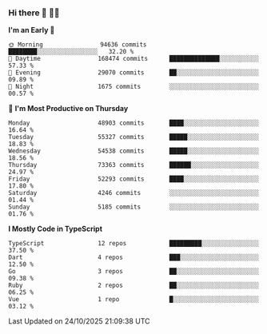 ### Hi there 👋 🧑‍💻



<!--START_SECTION:waka-->
**I'm an Early 🐤** 

```text
🌞 Morning                94636 commits       ████████░░░░░░░░░░░░░░░░░   32.20 % 
🌆 Daytime                168474 commits      ██████████████░░░░░░░░░░░   57.33 % 
🌃 Evening                29070 commits       ██░░░░░░░░░░░░░░░░░░░░░░░   09.89 % 
🌙 Night                  1675 commits        ░░░░░░░░░░░░░░░░░░░░░░░░░   00.57 % 
```
📅 **I'm Most Productive on Thursday** 

```text
Monday                   48903 commits       ████░░░░░░░░░░░░░░░░░░░░░   16.64 % 
Tuesday                  55327 commits       █████░░░░░░░░░░░░░░░░░░░░   18.83 % 
Wednesday                54538 commits       █████░░░░░░░░░░░░░░░░░░░░   18.56 % 
Thursday                 73363 commits       ██████░░░░░░░░░░░░░░░░░░░   24.97 % 
Friday                   52293 commits       ████░░░░░░░░░░░░░░░░░░░░░   17.80 % 
Saturday                 4246 commits        ░░░░░░░░░░░░░░░░░░░░░░░░░   01.44 % 
Sunday                   5185 commits        ░░░░░░░░░░░░░░░░░░░░░░░░░   01.76 % 
```


**I Mostly Code in TypeScript** 

```text
TypeScript               12 repos            █████████░░░░░░░░░░░░░░░░   37.50 % 
Dart                     4 repos             ███░░░░░░░░░░░░░░░░░░░░░░   12.50 % 
Go                       3 repos             ██░░░░░░░░░░░░░░░░░░░░░░░   09.38 % 
Ruby                     2 repos             ██░░░░░░░░░░░░░░░░░░░░░░░   06.25 % 
Vue                      1 repo              █░░░░░░░░░░░░░░░░░░░░░░░░   03.12 % 
```




 Last Updated on 24/10/2025 21:09:38 UTC
<!--END_SECTION:waka-->


